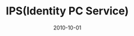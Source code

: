 ---
caption: #what displays in the portfolio grid:
  title: "IPS"
  subtitle: 세계최초 안드로이드 태블릿
  thumbnail: assets/img/portfolio/ips/thumb_ips.png
  
#what displays when the item is clicked:
title: "IPS(Identity PC Service)"
projecttitle: "프로젝트 설명"
project: "초기 ITunes 컨셉을 표방하여 엔스퍼트 Identity Tab과 Windows PC의 멀티미디어 파일 전송 관리 프로그램.<br>
멀티미디어 파일 전송 및 스토어를 통한 미디어 및 앱 구매 및 설치 기능을 제공하는 Windows PC용 어플리케이션."
roletitle: "주요업무 및 담당역할"
role: "&nbsp;• Identity PC Service 어플리케이션 전체 개발<br>
&nbsp;• 기획/디자인(외주) 관리<br>
&nbsp;• DirectShow 미디어 플레이어 모듈 개발<br>
&nbsp;• 벨소리 컷팅 및 전송 개발<br>
&nbsp;• 앱스토어 UI 개발<br>
&nbsp;• Phone Manager 서버 데몬 개발 및 패키지 백업 관리 기능 구현"
datetitle: "참여기간"
startdate: 2010/04
enddate: 2010/10
skilltitle: "개발언어 / 주요기술 / 사용툴"
skills:
  - title: "Windows"
  - title: "Delphi 2006"
  - title: "Eclipse"
  - title: "Android"
  - title: "C"
linktitle: "링크"
link: "https://enspert.co/"
imagetitle: "참고화면"
images:
 - src: assets/img/portfolio/ips/ips_01.png
 - alt: 
date: 2010-10-01
---
